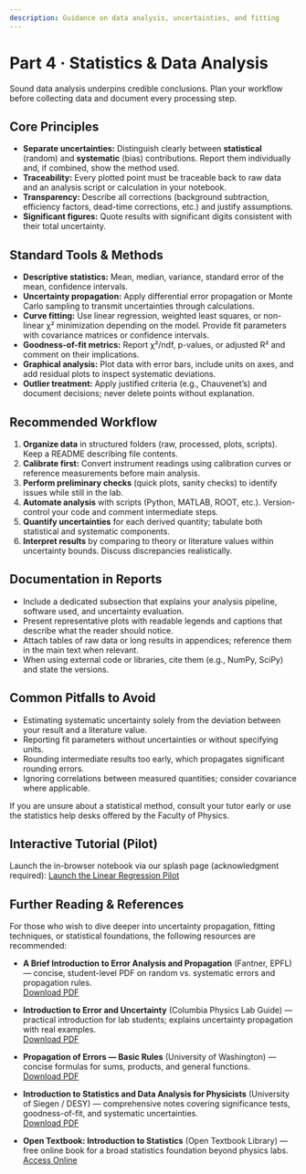 ```yaml
---
description: Guidance on data analysis, uncertainties, and fitting
---
```


# Part 4 · Statistics & Data Analysis

Sound data analysis underpins credible conclusions. Plan your workflow before collecting data and document every processing step.

## Core Principles
- **Separate uncertainties:** Distinguish clearly between **statistical** (random) and **systematic** (bias) contributions. Report them individually and, if combined, show the method used.
- **Traceability:** Every plotted point must be traceable back to raw data and an analysis script or calculation in your notebook.
- **Transparency:** Describe all corrections (background subtraction, efficiency factors, dead-time corrections, etc.) and justify assumptions.
- **Significant figures:** Quote results with significant digits consistent with their total uncertainty.

## Standard Tools & Methods
- **Descriptive statistics:** Mean, median, variance, standard error of the mean, confidence intervals.
- **Uncertainty propagation:** Apply differential error propagation or Monte Carlo sampling to transmit uncertainties through calculations.
- **Curve fitting:** Use linear regression, weighted least squares, or non-linear χ² minimization depending on the model. Provide fit parameters with covariance matrices or confidence intervals.
- **Goodness-of-fit metrics:** Report χ²/ndf, p-values, or adjusted R² and comment on their implications.
- **Graphical analysis:** Plot data with error bars, include units on axes, and add residual plots to inspect systematic deviations.
- **Outlier treatment:** Apply justified criteria (e.g., Chauvenet’s) and document decisions; never delete points without explanation.

## Recommended Workflow
1. **Organize data** in structured folders (raw, processed, plots, scripts). Keep a README describing file contents.
2. **Calibrate first:** Convert instrument readings using calibration curves or reference measurements before main analysis.
3. **Perform preliminary checks** (quick plots, sanity checks) to identify issues while still in the lab.
4. **Automate analysis** with scripts (Python, MATLAB, ROOT, etc.). Version-control your code and comment intermediate steps.
5. **Quantify uncertainties** for each derived quantity; tabulate both statistical and systematic components.
6. **Interpret results** by comparing to theory or literature values within uncertainty bounds. Discuss discrepancies realistically.

## Documentation in Reports
- Include a dedicated subsection that explains your analysis pipeline, software used, and uncertainty evaluation.
- Present representative plots with readable legends and captions that describe what the reader should notice.
- Attach tables of raw data or long results in appendices; reference them in the main text when relevant.
- When using external code or libraries, cite them (e.g., NumPy, SciPy) and state the versions.

## Common Pitfalls to Avoid
- Estimating systematic uncertainty solely from the deviation between your result and a literature value.
- Reporting fit parameters without uncertainties or without specifying units.
- Rounding intermediate results too early, which propagates significant rounding errors.
- Ignoring correlations between measured quantities; consider covariance where applicable.

If you are unsure about a statistical method, consult your tutor early or use the statistics help desks offered by the Faculty of Physics.

## Interactive Tutorial (Pilot)
Launch the in-browser notebook via our splash page (acknowledgment required):
[Launch the Linear Regression Pilot](../../binder_splash/index.md)

## Further Reading & References

For those who wish to dive deeper into uncertainty propagation, fitting techniques, or statistical foundations, the following resources are recommended:

- **A Brief Introduction to Error Analysis and Propagation** (Fantner, EPFL) — concise, student-level PDF on random vs. systematic errors and propagation rules.  
  [Download PDF](https://www.epfl.ch/labs/lben/wp-content/uploads/2018/07/Error-Propagation_2013.pdf)

- **Introduction to Error and Uncertainty** (Columbia Physics Lab Guide) — practical introduction for lab students; explains uncertainty propagation with real examples.  
  [Download PDF](https://www.physics.columbia.edu/sites/default/files/content/Lab%20Resources/Lab%20Guide%201_%20Introduction%20to%20Error%20and%20Uncertainty.pdf)

- **Propagation of Errors — Basic Rules** (University of Washington) — concise formulas for sums, products, and general functions.  
  [Download PDF](https://courses.washington.edu/phys431/propagation_errors_UCh.pdf)

- **Introduction to Statistics and Data Analysis for Physicists** (University of Siegen / DESY) — comprehensive notes covering significance tests, goodness-of-fit, and systematic uncertainties.  
  [Download PDF](https://www-library.desy.de/preparch/books/vstatmp_engl.pdf)

- **Open Textbook: Introduction to Statistics** (Open Textbook Library) — free online book for a broad statistics foundation beyond physics labs.  
  [Access Online](https://open.umn.edu/opentextbooks/textbooks/introduction-to-statistics)
